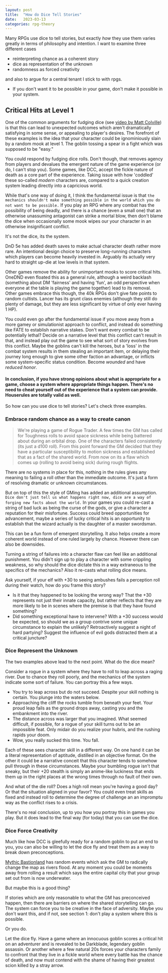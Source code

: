 ```yaml
---
layout: post
title:  "How do Dice Tell Stories"
date:   2023-03-13
categories: rpg-theory
---
```


Many RPGs use dice to tell stories, but exactly *how* they use them varies greatly in terms of philosophy and intention. I want to examine three different cases

- reinterpreting chance as a coherent story
- dice as representation of the unknown
- randomness as forced creativity

and also to argue for a central tenant I stick to with rpgs.

- If you don't want it to be possible in your game, don't make it possible in your system.

## Critical Hits at Level 1

One of the common arguments for fudging dice (see [video by Matt Colville](https://youtu.be/zKN0xPyxu2Y)) is that this can lead to unexpected outcomes which aren't dramatically satisfying in some sense, or appealing to player's desires. The forefront of these examples is the idea that your character could be ignominiously slain by a random mook at level 1. The goblin tossing a spear in a fight which was supposed to be "easy."

You could respond by fudging dice rolls. Don't though, that removes agency from players and devalues the emergent nature of the game experience (or do, I can't stop you). Some games, like DCC, accept the fickle nature of death as a core part of the experience. Taking issue with how 'coddled' these so-called *modern* characters are, compared to a quick creation system leading directly into a capricious world.

While that's one way of doing it, I think the fundamental issue is that `the mechanics shouldn't make something possible in the world which you do not want to be possible.` If you play an RPG where any combat has the possibility of being deadly, and there is a chance (even a small one) that an otherwise unassuming antagonist can strike a mortal blow, then don't blame the dice when occasionally some mook wipes our your character in an otherwise insignificant conflict.

It's not the dice, its the system. 

DnD 5e has added death saves to make actual character death rather more rare. An intentional design choice to preserve long-running characters which players can become heavily invested in. Arguably its actually very hard to straight up-die at low levels in that system.

Other games remove the ability for unimportant mooks to score critical hits. OneDND even floated this as a general rule, although a weird backlash (something about DM 'fairness' and having 'fun', an odd perspective when everyone at the table is playing the game together) lead to its removal. Other games embrace this though, the 40k RPGs don't give fate points to random cultists. Lancer has its grunt class enemies (although they still do plenty of damage, but they are less significant by virtue of only ever having 1 HP).

You could even go after the fundamental issue if you move away from a more gamey or simulationist approach to conflict, and instead do something like FATE to establish narrative stakes. Don't want every combat to be potentially lethal? Decide on a narrative level that this conflict can't result in that, and instead play out the game to see what sort of story evolves from this conflict. Maybe the goblins can't kill the heroes, but a 'loss' in the combat system results in them stealing an important item, or delaying their journey long enough to give some other faction an advantage, or inflicts some system-specific status condition. Become *wounded* and have *reduced honor*.

#### In conclusion, if you have strong opinions about what is appropriate for a game, choose a system where appropriate things happen. There's no need to cheat yourself out of the experience that a system can provide. Houserules are totally valid as well.

So how can you use dice to tell stories? Let's check three examples.

### Embrace random chance as a way to create canon

> We're playing a game of Rogue Trader. A few times the GM has called for Toughness rolls to avoid space sickness while being battered about during an orbital drop. One of the characters failed consistently (its just a d100 roll). From this point forward the GM decided that they have a particular susceptibility to motion sickness and established that as a fact of the shared world. From now on its a flaw which comes up (rolling to avoid being sick) during rough flights.

There are no systems in place for this, nothing in the rules gives any meaning to failing a roll other than the immediate outcome. It's just a form of resolving dramatic or unknown circumstances.

But on top of this the style of GMing has added an additional assumption. `Dice don't just tell us what happens right now, dice are a way of forging new facts about the world.` In your games you could re-cast a string of bad luck as being the curse of the gods, or give a character a reputation for their misfortune. Success could breed opportunities for advancement, maybe a series of lucky critical hits is an opportunity to establish that the wizard actually is the daughter of a master swordsman.

This can be a fun form of emergent storytelling. It also helps create a more coherent world instead of one ruled largely by chance. However there can also be downsides.

Turning a string of failures into a character flaw can feel like an additional punishment. You didn't sign up to play a character with some crippling weakness, so why should the dice dictate this in a way extraneous to the specifics of the mechanics? Also it re-casts what rolling dice means.

Ask yourself, if your elf with +30 to seeing ambushes fails a perception roll during their watch, how do you frame this story?

- Is it that they happened to be looking the wrong way? That the +30 represents not just their innate capacity, but rather reflects that they are more likely to be in scenes where the premise is that they have found something?
- Did something exceptional have to intervene? With a +30 success would be expected, so should we as a group contrive some unique circumstance to explain the unlikely? Retroactively suggest a night of hard partying? Suggest the influence of evil gods distracted them at a critical juncture?

### Dice Represent the Unknown

The two examples above lead to the next point. What do the dice mean?

Consider a rogue in a system where they have to roll to leap across a raging river. Due to chance they roll poorly, and the mechanics of the system indicate some sort of failure. You can portray this a few ways.

- You try to leap across but do not succeed. Despite your skill nothing is certain. You plunge into the waters below.
- Approaching the cliff the rocks tumble from beneath your feet. Your proud leap fails as the ground drops away, casting you and the embankment into the river.
- The distance across was larger that you imagined. What seemed difficult, if possible, for a rogue of your skill turns out to be an impossible feat. Only midair do you realize your hubris, and the rushing rapids your doom.
- Wow, you really sucked this time. You fall.

Each of these sees character skill in a different way. On one hand it can be a literal representation of aptitude, distilled in an objective format. On the other it could be a narrative conceit that this character tends to somehow pull through in these circumstances. Maybe your bumbling rogue isn't that sneaky, but their +20 stealth is simply an anime-like luckiness that ends them up in the right places at the wrong times through no fault of their own.

And what of the die roll? Does a high roll mean you're having a good day? Or that the situation aligned in your favor? You could even treat skills as fixed and instead roll to determine the degree of challenge an an impromptu way as the conflict rises to a crisis.

There's no real conclusion, up to you how you portray this in games you play. But it does lead to the final way (for today) that you can use the dice.

### Dice Force Creativity

Much like how DCC is gleefully ready for a random goblin to put an end to you, you can also be willing to let the dice fly and treat them as a way to break down preconceptions.

[Mythic Bastionland](https://www.bastionland.com/2022/07/primeval-bastionland-playtest.html) has random events which ask the GM to radically change the map as rivers flood. At any moment you could be moments away from rolling a result which says the entire capital city that your group set out from is now underwater.

But maybe this is a good thing?

If stories which are only reasonable to what the GM has preconceived happen, then there are barriers on where the shared storytelling can go. The system can force you to be creative in the face of adversity. Maybe you don't want this, and if not, see section 1: don't play a system where this is possible.

Or you do. 

Let the dice fly. Have a game where an innocuous goblin scores a critical hit on an adventurer and is revealed to be Darkblade, legendary goblin assassin. Or another where a few natural 20s forces your characters family to confront that they live in a fickle world where every battle has the chance of death, and now must contend with the shame of having their greatest scion killed by a stray arrow.